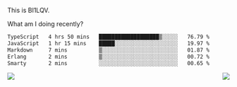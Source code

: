 This is BI1LQV.

What am I doing recently?

<!--START_SECTION:waka-->

```txt
TypeScript   4 hrs 50 mins   ███████████████████▒░░░░░   76.79 %
JavaScript   1 hr 15 mins    █████░░░░░░░░░░░░░░░░░░░░   19.97 %
Markdown     7 mins          ▒░░░░░░░░░░░░░░░░░░░░░░░░   01.87 %
Erlang       2 mins          ▒░░░░░░░░░░░░░░░░░░░░░░░░   00.72 %
Smarty       2 mins          ░░░░░░░░░░░░░░░░░░░░░░░░░   00.65 %
```

<!--END_SECTION:waka-->
<img align="right" src="https://github-readme-stats.vercel.app/api?username=bi1lqv&show_icons=true&count_private=true">

<img src="https://metrics.lecoq.io/bi1lqv?template=classic&base.activity=0&base.community=0&base.repositories=0&base.metadata=0&isocalendar=1&base=header%2C%20activity%2C%20community%2C%20repositories%2C%20metadata&base.indepth=false&base.hireable=false&isocalendar=false&isocalendar.duration=full-year&config.timezone=Asia%2FShanghai">
